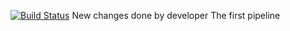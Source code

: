 [![Build Status](https://dev.azure.com/kanakapudi1004/First1/_apis/build/status/kanakapudi1004.practice?branchName=master)](https://dev.azure.com/kanakapudi1004/First1/_build/latest?definitionId=1&branchName=master)
New changes done by developer
The first pipeline
